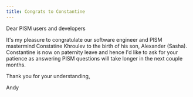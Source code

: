 ```yaml
---
title: Congrats to Constantine
---
```


Dear PISM users and developers

It's my pleasure to congratulate our software engineer and PISM mastermind Constatine Khroulev to the birth of his son, Alexander (Sasha). Constantine is now on paternity leave and hence I'd like to ask for your patience as answering PISM questions will take longer in the next couple months.

Thank you for your understanding,

Andy